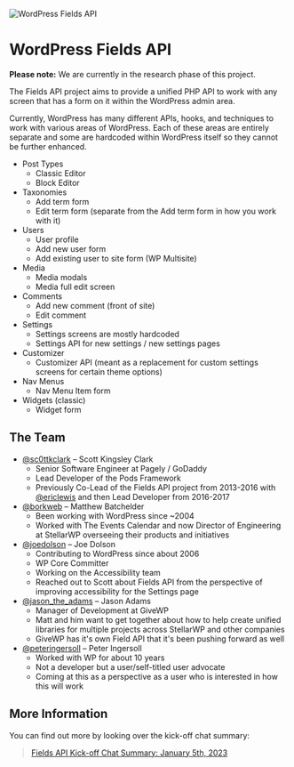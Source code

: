 ![WordPress Fields API](https://raw.githubusercontent.com/sc0ttkclark/wordpress-fields-api/assets/banner-github.png)

# WordPress Fields API

**Please note:** We are currently in the research phase of this project.

The Fields API project aims to provide a unified PHP API to work with any screen that has a form on it within the
WordPress admin area.

Currently, WordPress has many different APIs, hooks, and techniques to work with various areas of WordPress. Each of
these areas are entirely separate and some are hardcoded within WordPress itself so they cannot be further enhanced.

* Post Types
    * Classic Editor
    * Block Editor
* Taxonomies
    * Add term form
    * Edit term form (separate from the Add term form in how you work with it)
* Users
    * User profile
    * Add new user form
    * Add existing user to site form (WP Multisite)
* Media
    * Media modals
    * Media full edit screen
* Comments
    * Add new comment (front of site)
    * Edit comment
* Settings
    * Settings screens are mostly hardcoded
    * Settings API for new settings / new settings pages
* Customizer
    * Customizer API (meant as a replacement for custom settings screens for certain theme options)
* Nav Menus
    * Nav Menu Item form
* Widgets (classic)
    * Widget form

## The Team

* [@sc0ttkclark](https://profiles.wordpress.org/sc0ttkclark/) – Scott Kingsley Clark
    * Senior Software Engineer at Pagely / GoDaddy
    * Lead Developer of the Pods Framework
    * Previously Co-Lead of the Fields API project from 2013-2016
      with [@ericlewis](https://profiles.wordpress.org/ericlewis/) and then Lead Developer from 2016-2017
* [@borkweb](https://profiles.wordpress.org/borkweb/) – Matthew Batchelder
    * Been working with WordPress since ~2004
    * Worked with The Events Calendar and now Director of Engineering at StellarWP overseeing their products and
      initiatives
* [@joedolson](https://profiles.wordpress.org/joedolson/) – Joe Dolson
    * Contributing to WordPress since about 2006
    * WP Core Committer
    * Working on the Accessibility team
    * Reached out to Scott about Fields API from the perspective of improving accessibility for the Settings page
* [@jason\_the\_adams](https://profiles.wordpress.org/jason_the_adams/) – Jason Adams
    * Manager of Development at GiveWP
    * Matt and him want to get together about how to help create unified libraries for multiple projects across
      StellarWP and other companies
    * GiveWP has it's own Field API that it's been pushing forward as well
* [@peteringersoll](https://profiles.wordpress.org/peteringersoll/) – Peter Ingersoll
    * Worked with WP for about 10 years
    * Not a developer but a user/self-titled user advocate
    * Coming at this as a perspective as a user who is interested in how this will work

## More Information

You can find out more by looking over the kick-off chat summary:

> [Fields API Kick-off Chat Summary: January 5th, 2023](https://make.wordpress.org/core/2023/01/09/fields-api-kick-off-chat-summary-january-5th-2023/)